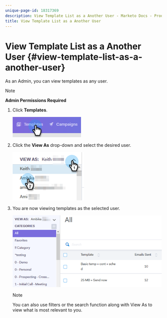 ```yaml
---
unique-page-id: 18317369
description: View Template List as a Another User - Marketo Docs - Product Documentation
title: View Template List as a Another User
---
```


# View Template List as a Another User {#view-template-list-as-a-another-user}

As an Admin, you can view templates as any user.

>[!NOTE]
>
>**Admin Permissions Required**

1. Click **Templates**.

   ![](assets/one.png)

1. Click the **View As** drop-down and select the desired user.

   ![](assets/two.png)

1. You are now viewing templates as the selected user.

   ![](assets/three.png)

   >[!NOTE]
   >
   >You can also use filters or the search function along with View As to view what is most relevant to you.
